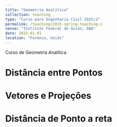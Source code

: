 ```yaml
---
title: "Geometria Analítica"
collection: teaching
type: "Curso para Engenharia Civil 2025/1"
permalink: /teaching/2015-spring-teaching-1
venue: "Instituto Federal de Goiás, DAA"
date: 2015-01-01
location: "Formosa, Goiás"
---
```


Curso de Geometria Analítica.

Distância entre Pontos
======

Vetores e Projeções
======

Distância de Ponto a reta
======
